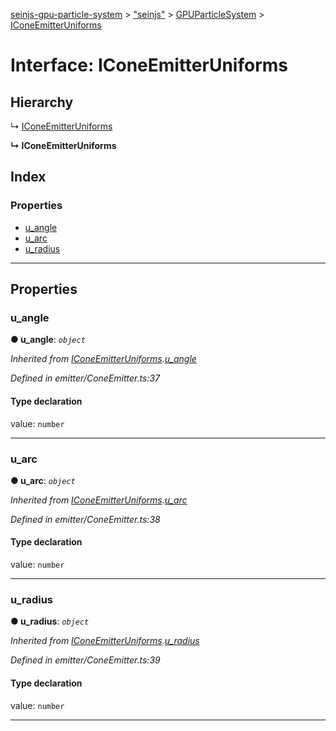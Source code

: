 [seinjs-gpu-particle-system](../README.md) > ["seinjs"](../modules/_seinjs_.md) > [GPUParticleSystem](../modules/_seinjs_.gpuparticlesystem.md) > [IConeEmitterUniforms](../interfaces/_seinjs_.gpuparticlesystem.iconeemitteruniforms.md)

# Interface: IConeEmitterUniforms

## Hierarchy

↳  [IConeEmitterUniforms](iconeemitteruniforms.md)

**↳ IConeEmitterUniforms**

## Index

### Properties

* [u_angle](_seinjs_.gpuparticlesystem.iconeemitteruniforms.md#u_angle)
* [u_arc](_seinjs_.gpuparticlesystem.iconeemitteruniforms.md#u_arc)
* [u_radius](_seinjs_.gpuparticlesystem.iconeemitteruniforms.md#u_radius)

---

## Properties

<a id="u_angle"></a>

###  u_angle

**● u_angle**: *`object`*

*Inherited from [IConeEmitterUniforms](iconeemitteruniforms.md).[u_angle](iconeemitteruniforms.md#u_angle)*

*Defined in emitter/ConeEmitter.ts:37*

#### Type declaration

 value: `number`

___
<a id="u_arc"></a>

###  u_arc

**● u_arc**: *`object`*

*Inherited from [IConeEmitterUniforms](iconeemitteruniforms.md).[u_arc](iconeemitteruniforms.md#u_arc)*

*Defined in emitter/ConeEmitter.ts:38*

#### Type declaration

 value: `number`

___
<a id="u_radius"></a>

###  u_radius

**● u_radius**: *`object`*

*Inherited from [IConeEmitterUniforms](iconeemitteruniforms.md).[u_radius](iconeemitteruniforms.md#u_radius)*

*Defined in emitter/ConeEmitter.ts:39*

#### Type declaration

 value: `number`

___

